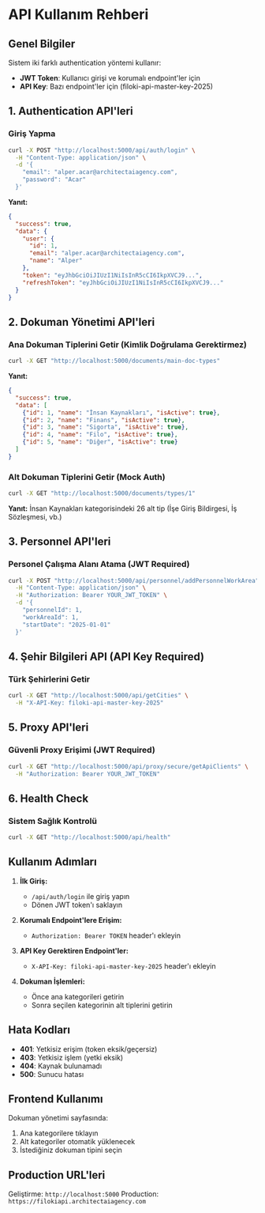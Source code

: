# API Kullanım Rehberi

## Genel Bilgiler

Sistem iki farklı authentication yöntemi kullanır:
- **JWT Token**: Kullanıcı girişi ve korumalı endpoint'ler için
- **API Key**: Bazı endpoint'ler için (filoki-api-master-key-2025)

## 1. Authentication API'leri

### Giriş Yapma
```bash
curl -X POST "http://localhost:5000/api/auth/login" \
  -H "Content-Type: application/json" \
  -d '{
    "email": "alper.acar@architectaiagency.com",
    "password": "Acar"
  }'
```

**Yanıt:**
```json
{
  "success": true,
  "data": {
    "user": {
      "id": 1,
      "email": "alper.acar@architectaiagency.com",
      "name": "Alper"
    },
    "token": "eyJhbGciOiJIUzI1NiIsInR5cCI6IkpXVCJ9...",
    "refreshToken": "eyJhbGciOiJIUzI1NiIsInR5cCI6IkpXVCJ9..."
  }
}
```

## 2. Dokuman Yönetimi API'leri

### Ana Dokuman Tiplerini Getir (Kimlik Doğrulama Gerektirmez)
```bash
curl -X GET "http://localhost:5000/documents/main-doc-types"
```

**Yanıt:**
```json
{
  "success": true,
  "data": [
    {"id": 1, "name": "İnsan Kaynakları", "isActive": true},
    {"id": 2, "name": "Finans", "isActive": true},
    {"id": 3, "name": "Sigorta", "isActive": true},
    {"id": 4, "name": "Filo", "isActive": true},
    {"id": 5, "name": "Diğer", "isActive": true}
  ]
}
```

### Alt Dokuman Tiplerini Getir (Mock Auth)
```bash
curl -X GET "http://localhost:5000/documents/types/1"
```

**Yanıt:** İnsan Kaynakları kategorisindeki 26 alt tip (İşe Giriş Bildirgesi, İş Sözleşmesi, vb.)

## 3. Personnel API'leri

### Personel Çalışma Alanı Atama (JWT Required)
```bash
curl -X POST "http://localhost:5000/api/personnel/addPersonnelWorkArea" \
  -H "Content-Type: application/json" \
  -H "Authorization: Bearer YOUR_JWT_TOKEN" \
  -d '{
    "personnelId": 1,
    "workAreaId": 1,
    "startDate": "2025-01-01"
  }'
```

## 4. Şehir Bilgileri API (API Key Required)

### Türk Şehirlerini Getir
```bash
curl -X GET "http://localhost:5000/api/getCities" \
  -H "X-API-Key: filoki-api-master-key-2025"
```

## 5. Proxy API'leri

### Güvenli Proxy Erişimi (JWT Required)
```bash
curl -X GET "http://localhost:5000/api/proxy/secure/getApiClients" \
  -H "Authorization: Bearer YOUR_JWT_TOKEN"
```

## 6. Health Check

### Sistem Sağlık Kontrolü
```bash
curl -X GET "http://localhost:5000/api/health"
```

## Kullanım Adımları

1. **İlk Giriş:**
   - `/api/auth/login` ile giriş yapın
   - Dönen JWT token'ı saklayın

2. **Korumalı Endpoint'lere Erişim:**
   - `Authorization: Bearer TOKEN` header'ı ekleyin

3. **API Key Gerektiren Endpoint'ler:**
   - `X-API-Key: filoki-api-master-key-2025` header'ı ekleyin

4. **Dokuman İşlemleri:**
   - Önce ana kategorileri getirin
   - Sonra seçilen kategorinin alt tiplerini getirin

## Hata Kodları

- **401**: Yetkisiz erişim (token eksik/geçersiz)
- **403**: Yetkisiz işlem (yetki eksik)
- **404**: Kaynak bulunamadı
- **500**: Sunucu hatası

## Frontend Kullanımı

Dokuman yönetimi sayfasında:
1. Ana kategorilere tıklayın
2. Alt kategoriler otomatik yüklenecek
3. İstediğiniz dokuman tipini seçin

## Production URL'leri

Geliştirme: `http://localhost:5000`
Production: `https://filokiapi.architectaiagency.com`
